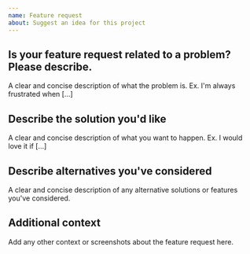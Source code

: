 ```yaml
---
name: Feature request
about: Suggest an idea for this project
---
```


## Is your feature request related to a problem? Please describe.

A clear and concise description of what the problem is. Ex. I'm always frustrated when [...]

## Describe the solution you'd like

A clear and concise description of what you want to happen. Ex. I would love it if [...]

## Describe alternatives you've considered

A clear and concise description of any alternative solutions or features you've considered.

## Additional context

Add any other context or screenshots about the feature request here.
